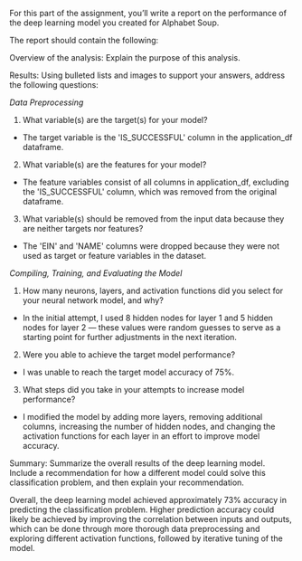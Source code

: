 
For this part of the assignment, you’ll write a report on the performance of the deep learning model you created for Alphabet Soup.

The report should contain the following:

Overview of the analysis: Explain the purpose of this analysis.

Results: Using bulleted lists and images to support your answers, address the following questions:

*Data Preprocessing*

1.  What variable(s) are the target(s) for your model?
- The target variable is the 'IS_SUCCESSFUL' column in the application_df dataframe.

2.  What variable(s) are the features for your model?
- The feature variables consist of all columns in application_df, excluding the 'IS_SUCCESSFUL' column, which was removed from the original dataframe.

3.  What variable(s) should be removed from the input data because they are neither targets nor features?
- The 'EIN' and 'NAME' columns were dropped because they were not used as target or feature variables in the dataset.

*Compiling, Training, and Evaluating the Model*

1.  How many neurons, layers, and activation functions did you select for your neural network model, and why?
- In the initial attempt, I used 8 hidden nodes for layer 1 and 5 hidden nodes for layer 2 — these values were random guesses to serve as a starting point for further adjustments in the next iteration.

2.  Were you able to achieve the target model performance?
- I was unable to reach the target model accuracy of 75%.

3.  What steps did you take in your attempts to increase model performance?
- I modified the model by adding more layers, removing additional columns, increasing the number of hidden nodes, and changing the activation functions for each layer in an effort to improve model accuracy.

Summary: Summarize the overall results of the deep learning model. Include a recommendation for how a different model could solve this classification problem, and then explain your recommendation.

Overall, the deep learning model achieved approximately 73% accuracy in predicting the classification problem. Higher prediction accuracy could likely be achieved by improving the correlation between inputs and outputs, which can be done through more thorough data preprocessing and exploring different activation functions, followed by iterative tuning of the model.